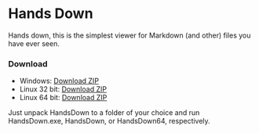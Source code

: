Hands Down
==========

Hands down, this is the simplest viewer for Markdown (and other) files you have ever seen.

### Download

- Windows: [Download ZIP](https://github.com/kaiec/HandsDown/archive/dist-win.zip)
- Linux 32 bit: [Download ZIP](https://github.com/kaiec/HandsDown/archive/dist-linux32.zip)
- Linux 64 bit: [Download ZIP](https://github.com/kaiec/HandsDown/archive/dist-linux64.zip)

Just unpack HandsDown to a folder of your choice and run HandsDown.exe, HandsDown, or HandsDown64, respectively.